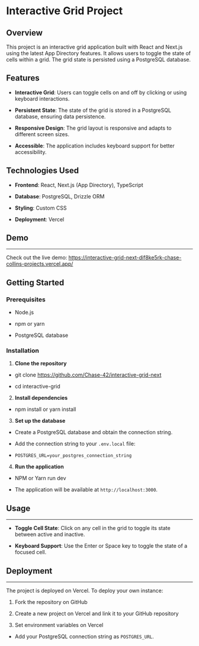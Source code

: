 # Interactive Grid Project

## Overview

This project is an interactive grid application built with React and Next.js using the latest App Directory features. It allows users to toggle the state of cells within a grid. The grid state is persisted using a PostgreSQL database.

## Features

-  **Interactive Grid**: Users can toggle cells on and off by clicking or using keyboard interactions.

-  **Persistent State**: The state of the grid is stored in a PostgreSQL database, ensuring data persistence.

-  **Responsive Design**: The grid layout is responsive and adapts to different screen sizes.

-  **Accessible**: The application includes keyboard support for better accessibility.

## Technologies Used

-  **Frontend**: React, Next.js (App Directory), TypeScript

-  **Database**: PostgreSQL, Drizzle ORM

-  **Styling**: Custom CSS

-  **Deployment**: Vercel

## Demo

----

Check out the live demo: https://interactive-grid-next-dif8ke5rk-chase-collins-projects.vercel.app/


## Getting Started

### Prerequisites

- Node.js

- npm or yarn

- PostgreSQL database

### Installation

1.  **Clone the repository**

  - git clone https://github.com/Chase-42/interactive-grid-next

  - cd interactive-grid

2.  **Install dependencies**

  - npm install or yarn install

3.  **Set up the database**

  - Create a PostgreSQL database and obtain the connection string.

  - Add the connection string to your `.env.local` file:

-   `POSTGRES_URL=your_postgres_connection_string`

4.  **Run the application**
  
  - NPM or Yarn run dev
  
  - The application will be available at `http://localhost:3000`.

## Usage

-----

-  **Toggle Cell State**: Click on any cell in the grid to toggle its state between active and inactive.

-  **Keyboard Support**: Use the Enter or Space key to toggle the state of a focused cell.

## Deployment

----------

The project is deployed on Vercel. To deploy your own instance:

1. Fork the repository on GitHub

2. Create a new project on Vercel and link it to your GitHub repository

3. Set environment variables on Vercel

- Add your PostgreSQL connection string as `POSTGRES_URL`.



